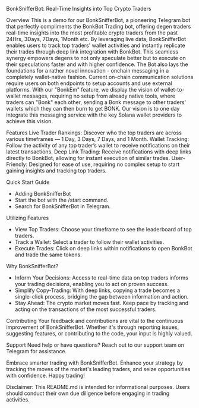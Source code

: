 BonkSnifferBot: Real-Time Insights into Top Crypto Traders

Overview
This is a demo for our BonkSnifferBot, a pioneering Telegram bot that perfectly compliments the BonkBot Trading bot, offering degen traders real-time insights into the most profitable crypto traders from the past 24Hrs, 3Days, 7Days, 1Month etc. By leveraging live data, BonkSnifferBot enables users to track top traders' wallet activities and instantly replicate their trades through deep link integration with BonkBot. This seamless synergy empowers degens to not only speculate better but to execute on their speculations faster and with higher confidence. The Bot also lays the foundations for a rather novel innovation - onchain messaging in a completely wallet-native fashion. Current on-chain communication solutions require users on both endpoints to setup accounts and use external platforms. With our "BonkEm" feature, we display the vision of wallet-to-wallet messages, requiring no setup from already native tools, where traders can "Bonk" each other, sending a Bonk message to other traders' wallets which they can then burn to get BONK. Our vision is to one day integrate this messaging service with the key Solana wallet providers to achieve this vision. 

Features
Live Trader Rankings: Discover who the top traders are across various timeframes — 1 Day, 3 Days, 7 Days, and 1 Month.
Wallet Tracking: Follow the activity of any top trader’s wallet to receive notifications on their latest transactions.
Deep Link Trading: Receive notifications with deep links directly to BonkBot, allowing for instant execution of similar trades.
User-Friendly: Designed for ease of use, requiring no complex setup to start gaining insights and tracking top traders.

Quick Start Guide
- Adding BonkSnifferBot
- Start the bot with the /start command.
- Search for BonkSnifferBot in Telegram.

Utilizing Features
- View Top Traders: Choose your timeframe to see the leaderboard of top traders.
- Track a Wallet: Select a trader to follow their wallet activities.
- Execute Trades: Click on deep links within notifications to open BonkBot and trade the same tokens.

Why BonkSnifferBot?
- Inform Your Decisions: Access to real-time data on top traders informs your trading decisions, enabling you to act on proven success.
- Simplify Copy-Trading: With deep links, copying a trade becomes a single-click process, bridging the gap between information and action.
- Stay Ahead: The crypto market moves fast. Keep pace by tracking and acting on the transactions of the most successful traders.

Contributing
Your feedback and contributions are vital to the continuous improvement of BonkSnifferBot. Whether it's through reporting issues, suggesting features, or contributing to the code, your input is highly valued.

Support
Need help or have questions? Reach out to our support team on Telegram for assistance.

Embrace smarter trading with BonkSnifferBot. Enhance your strategy by tracking the moves of the market's leading traders, and seize opportunities with confidence. Happy trading!

Disclaimer: This README.md is intended for informational purposes. Users should conduct their own due diligence before engaging in trading activities.







